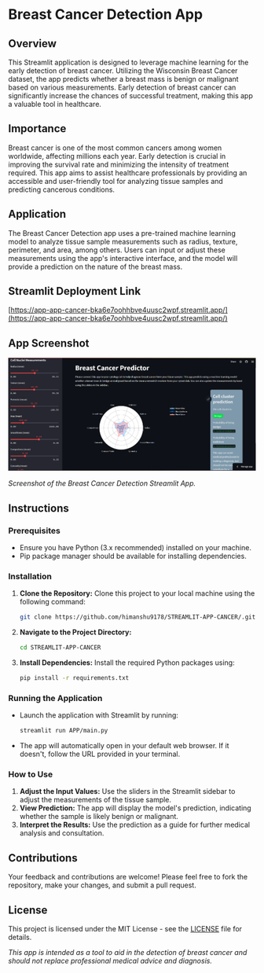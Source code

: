 
# Breast Cancer Detection App

## Overview

This Streamlit application is designed to leverage machine learning for the early detection of breast cancer. Utilizing the Wisconsin Breast Cancer dataset, the app predicts whether a breast mass is benign or malignant based on various measurements. Early detection of breast cancer can significantly increase the chances of successful treatment, making this app a valuable tool in healthcare.

## Importance

Breast cancer is one of the most common cancers among women worldwide, affecting millions each year. Early detection is crucial in improving the survival rate and minimizing the intensity of treatment required. This app aims to assist healthcare professionals by providing an accessible and user-friendly tool for analyzing tissue samples and predicting cancerous conditions.

## Application

The Breast Cancer Detection app uses a pre-trained machine learning model to analyze tissue sample measurements such as radius, texture, perimeter, and area, among others. Users can input or adjust these measurements using the app's interactive interface, and the model will provide a prediction on the nature of the breast mass.
## Streamlit Deployment Link

[https://app-app-cancer-bka6e7oohhbve4uusc2wpf.streamlit.app/](https://app-app-cancer-bka6e7oohhbve4uusc2wpf.streamlit.app/)

## App Screenshot

![Breast Cancer Detection App Interface](https://github.com/himanshu9178/STREAMLIT-APP-CANCER/blob/main/Screenshot%202024-04-01%20231237.png)

*Screenshot of the Breast Cancer Detection Streamlit App.*

## Instructions

### Prerequisites

- Ensure you have Python (3.x recommended) installed on your machine.
- Pip package manager should be available for installing dependencies.

### Installation

1. **Clone the Repository:**
   Clone this project to your local machine using the following command:

    ```bash
    git clone https://github.com/himanshu9178/STREAMLIT-APP-CANCER/.git
    ```

2. **Navigate to the Project Directory:**

    ```bash
    cd STREAMLIT-APP-CANCER
    ```

3. **Install Dependencies:**
   Install the required Python packages using:

    ```bash
    pip install -r requirements.txt
    ```

### Running the Application

- Launch the application with Streamlit by running:

    ```bash
    streamlit run APP/main.py
    ```

- The app will automatically open in your default web browser. If it doesn't, follow the URL provided in your terminal.

### How to Use

1. **Adjust the Input Values:** Use the sliders in the Streamlit sidebar to adjust the measurements of the tissue sample.
2. **View Prediction:** The app will display the model's prediction, indicating whether the sample is likely benign or malignant.
3. **Interpret the Results:** Use the prediction as a guide for further medical analysis and consultation.

## Contributions

Your feedback and contributions are welcome! Please feel free to fork the repository, make your changes, and submit a pull request.

## License

This project is licensed under the MIT License - see the [LICENSE](LICENSE) file for details.

*This app is intended as a tool to aid in the detection of breast cancer and should not replace professional medical advice and diagnosis.*

